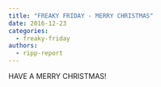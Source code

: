 ```yaml
---
title: "FREAKY FRIDAY - MERRY CHRISTMAS"
date: 2016-12-23
categories: 
  - freaky-friday
authors: 
  - ripp-report
---
```


HAVE A MERRY CHRISTMAS!
